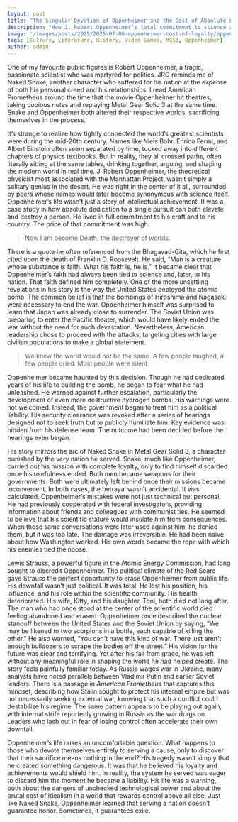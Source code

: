 ```yaml
---
layout: post
title: "The Singular Devotion of Oppenheimer and the Cost of Absolute Loyalty"
description: "How J. Robert Oppenheimer’s total commitment to science and country led to his destruction—and why his story parallels both modern geopolitics and Metal Gear Solid 3."
image: '/images/posts/2025/2025-07-06-oppenheimer-cost-of-loyalty/oppenheimer-teaching.jpg'
tags: [Culture, Literature, History, Video Games, MGS3, Oppenheimer]
author: admin
---
```


One of my favourite public figures is Robert Oppenheimer, a tragic, passionate scientist who was martyred for politics. JRO reminds me of Naked Snake, another character who suffered for his nation at the expense of both his personal creed and his relationships. I read American Prometheus around the time that the movie Oppenheimer hit theatres, taking copious notes and replaying Metal Gear Solid 3 at the same time. Snake and Oppenheimer both altered their respective worlds, sacrificing themselves in the process.

It’s strange to realize how tightly connected the world’s greatest scientists were during the mid-20th century. Names like Niels Bohr, Enrico Fermi, and Albert Einstein often seem separated by time, tucked away into different chapters of physics textbooks. But in reality, they all crossed paths, often literally sitting at the same tables, drinking together, arguing, and shaping the modern world in real time. J. Robert Oppenheimer, the theoretical physicist most associated with the Manhattan Project, wasn’t simply a solitary genius in the desert. He was right in the center of it all, surrounded by peers whose names would later become synonymous with science itself. Oppenheimer’s life wasn’t just a story of intellectual achievement. It was a case study in how absolute dedication to a single pursuit can both elevate and destroy a person. He lived in full commitment to his craft and to his country. The price of that commitment was high.

> Now I am become Death, the destroyer of worlds.

There is a quote he often referenced from the Bhagavad-Gita, which he first cited upon the death of Franklin D. Roosevelt. He said, “Man is a creature whose substance is faith. What his faith is, he is.” It became clear that Oppenheimer’s faith had always been tied to science and, later, to his nation. That faith defined him completely. One of the more unsettling revelations in his story is the way the United States deployed the atomic bomb. The common belief is that the bombings of Hiroshima and Nagasaki were necessary to end the war. Oppenheimer himself was surprised to learn that Japan was already close to surrender. The Soviet Union was preparing to enter the Pacific theater, which would have likely ended the war without the need for such devastation. Nevertheless, American leadership chose to proceed with the attacks, targeting cities with large civilian populations to make a global statement.

> We knew the world would not be the same. A few people laughed, a few people cried. Most people were silent. 

Oppenheimer became haunted by this decision. Though he had dedicated years of his life to building the bomb, he began to fear what he had unleashed. He warned against further escalation, particularly the development of even more destructive hydrogen bombs. His warnings were not welcomed. Instead, the government began to treat him as a political liability. His security clearance was revoked after a series of hearings designed not to seek truth but to publicly humiliate him. Key evidence was hidden from his defense team. The outcome had been decided before the hearings even began.

His story mirrors the arc of Naked Snake in Metal Gear Solid 3, a character punished by the very nation he served. Snake, much like Oppenheimer, carried out his mission with complete loyalty, only to find himself discarded once his usefulness ended. Both men became weapons for their governments. Both were ultimately left behind once their missions became inconvenient. In both cases, the betrayal wasn’t accidental. It was calculated. Oppenheimer’s mistakes were not just technical but personal. He had previously cooperated with federal investigators, providing information about friends and colleagues with communist ties. He seemed to believe that his scientific stature would insulate him from consequences. When those same conversations were later used against him, he denied them, but it was too late. The damage was irreversible. He had been naive about how Washington worked. His own words became the rope with which his enemies tied the noose.

Lewis Strauss, a powerful figure in the Atomic Energy Commission, had long sought to discredit Oppenheimer. The political climate of the Red Scare gave Strauss the perfect opportunity to erase Oppenheimer from public life. His downfall wasn’t just political. It was total. He lost his position, his influence, and his role within the scientific community. His health deteriorated. His wife, Kitty, and his daughter, Toni, both died not long after. The man who had once stood at the center of the scientific world died feeling abandoned and erased. Oppenheimer once described the nuclear standoff between the United States and the Soviet Union by saying, “We may be likened to two scorpions in a bottle, each capable of killing the other.” He also warned, “You can't have this kind of war. There just aren't enough bulldozers to scrape the bodies off the street.” His vision for the future was clear and terrifying. Yet after his fall from grace, he was left without any meaningful role in shaping the world he had helped create. The story feels painfully familiar today. As Russia wages war in Ukraine, many analysts have noted parallels between Vladimir Putin and earlier Soviet leaders. There is a passage in *American Prometheus* that captures this mindset, describing how Stalin sought to protect his internal empire but was not necessarily seeking external war, knowing that such a conflict could destabilize his regime. The same pattern appears to be playing out again, with internal strife reportedly growing in Russia as the war drags on. Leaders who lash out in fear of losing control often accelerate their own downfall.

Oppenheimer’s life raises an uncomfortable question. What happens to those who devote themselves entirely to serving a cause, only to discover that their sacrifice means nothing in the end? His tragedy wasn’t simply that he created something dangerous. It was that he believed his loyalty and achievements would shield him. In reality, the system he served was eager to discard him the moment he became a liability. His life was a warning, both about the dangers of unchecked technological power and about the brutal cost of idealism in a world that rewards control above all else. Just like Naked Snake, Oppenheimer learned that serving a nation doesn’t guarantee honor. Sometimes, it guarantees exile.